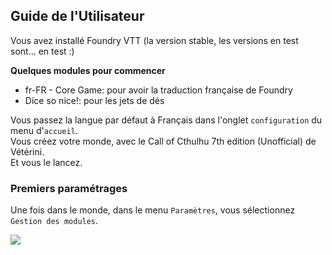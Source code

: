 ## Guide de l'Utilisateur

Vous avez installé Foundry VTT (la version stable, les versions en test sont... en test :)

**Quelques modules pour commencer**

* fr-FR - Core Game: pour avoir la traduction française de Foundry
* Dice so nice!: pour les jets de dés

Vous passez la langue par défaut à Français dans l'onglet `configuration` du menu d'`accueil`.\
Vous créez votre monde, avec le Call of Cthulhu 7th edition (Unofficial) de Vétérini.\
Et vous le lancez.

### Premiers paramétrages

Une fois dans le monde, dans le menu `Paramètres`, vous sélectionnez `Gestion des modules`.

![](https://avatars.githubusercontent.com/u/44206935?s=96&v=4)
